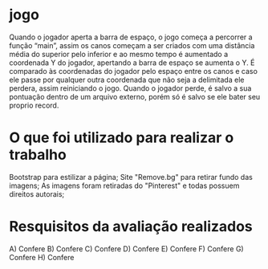 # jogo
Quando o jogador aperta a barra de espaço, o  jogo começa a percorrer a função “main”, assim os canos começam a ser criados com uma distância média do superior pelo inferior e ao mesmo tempo é aumentado a coordenada Y do jogador, apertando a barra de espaço se aumenta o Y. É comparado às coordenadas do jogador pelo espaço entre os canos e caso ele passe por qualquer outra coordenada que não seja a delimitada ele perdera, assim reiniciando o jogo. Quando o jogador perde, é salvo a sua pontuação dentro de um arquivo externo, porém só é salvo se ele bater seu proprio record.

# O que foi utilizado para realizar o trabalho
Bootstrap para estilizar a página;
Site "Remove.bg" para retirar fundo das imagens;
As imagens foram retiradas do "Pinterest" e todas possuem direitos autorais;

# Resquisitos da avaliação realizados
A) Confere
B) Confere
C) Confere
D) Confere
E) Confere
F) Confere
G) Confere
H) Confere
